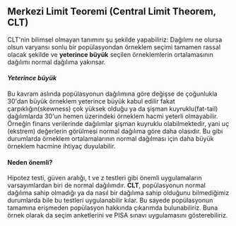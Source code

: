 ## Merkezi Limit Teoremi (Central Limit Theorem, CLT)

CLT'nin bilimsel olmayan tanımını şu şekilde yapabiliriz:
Dağılımı ne olursa olsun varyansı sonlu bir popülasyondan örneklem seçimi tamamen rassal olacak şekilde ve **yeterince büyük** seçilen örneklemlerin ortalamasının dağılımı normal 
dağılıma yakınsar.

#### _Yeterince büyük_
Bu kavram aslında popülasyonun dağılımına göre değişse de çoğunlukla 30'dan büyük örneklem yeterince büyük kabul  edilir fakat çarpıklığın(skewness) çok yüksek olduğu ya da şişman 
kuyruklu(fat-tail) dağılımlarda 30'un hemen üzerindeki örneklem hacmi yeterli olmayabilir. Örneğin finans verilerinde dağılımlar şişman kuyruklu olabilmektedir, yani uç (ekstrem) 
değerlerin görülmesi normal dağılıma göre daha olasıdır. Bu gibi durumlarda örneklem ortalamalarının normal dağılması için daha büyük örneklem hacmine ihtiyaç duyulabilir.

#### Neden önemli?
Hipotez testi, güven aralığı, t ve z testleri gibi önemli uygulamaların varsayımlardan biri de normal dağılımdır. **CLT**, popülasyonun normal dağılıma sahip olmadığı ya da nasıl 
bir dağılıma sahip olduğunu bilmediğimiz durumlarda bile bu testleri uygulanabilir kılar. Bu sayede popülasyonun tamamına erişmeden popülasyon hakkında çıkarımda bulunabiliriz. 
Buna örnek olarak da seçim anketlerini ve PISA sınavı uygulamasını gösterebiliriz.
